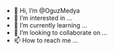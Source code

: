 - 👋 Hi, I’m @OguzMedya
- 👀 I’m interested in ...
- 🌱 I’m currently learning ...
- 💞️ I’m looking to collaborate on ...
- 📫 How to reach me ...

<!---
OguzMedya/OguzMedya is a ✨ special ✨ repository because its `README.md` (this file) appears on your GitHub profile.
You can click the Preview link to take a look at your changes.
--->
